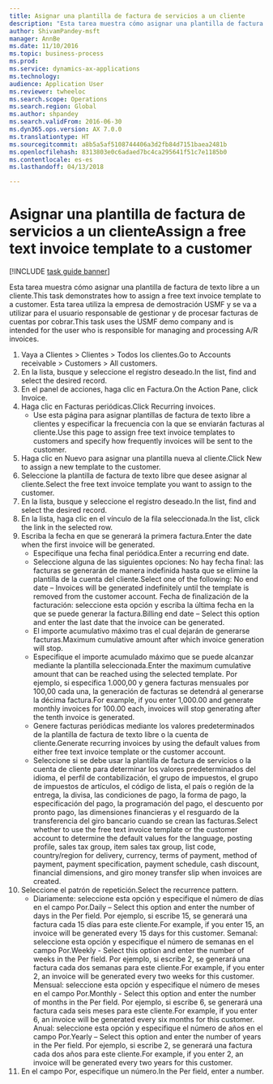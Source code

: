 ```yaml
--- 
title: Asignar una plantilla de factura de servicios a un cliente
description: "Esta tarea muestra cómo asignar una plantilla de factura de texto libre a un cliente."
author: ShivamPandey-msft
manager: AnnBe
ms.date: 11/10/2016
ms.topic: business-process
ms.prod: 
ms.service: dynamics-ax-applications
ms.technology: 
audience: Application User
ms.reviewer: twheeloc
ms.search.scope: Operations
ms.search.region: Global
ms.author: shpandey
ms.search.validFrom: 2016-06-30
ms.dyn365.ops.version: AX 7.0.0
ms.translationtype: HT
ms.sourcegitcommit: a8b5a5af5108744406a3d2fb84d7151baea2481b
ms.openlocfilehash: 8313803e0c6adaed7bc4ca295641f51c7e1185b0
ms.contentlocale: es-es
ms.lasthandoff: 04/13/2018

---
```

# <a name="assign-a-free-text-invoice-template-to-a-customer"></a><span data-ttu-id="ff3de-103">Asignar una plantilla de factura de servicios a un cliente</span><span class="sxs-lookup"><span data-stu-id="ff3de-103">Assign a free text invoice template to a customer</span></span>

[!INCLUDE [task guide banner](../../includes/task-guide-banner.md)]

<span data-ttu-id="ff3de-104">Esta tarea muestra cómo asignar una plantilla de factura de texto libre a un cliente.</span><span class="sxs-lookup"><span data-stu-id="ff3de-104">This task demonstrates how to assign a free text invoice template to a customer.</span></span> <span data-ttu-id="ff3de-105">Esta tarea utiliza la empresa de demostración USMF y se va a utilizar para el usuario responsable de gestionar y de procesar facturas de cuentas por cobrar.</span><span class="sxs-lookup"><span data-stu-id="ff3de-105">This task uses the USMF demo company and is intended for the user who is responsible for managing and processing A/R invoices.</span></span>

1. <span data-ttu-id="ff3de-106">Vaya a Clientes > Clientes > Todos los clientes.</span><span class="sxs-lookup"><span data-stu-id="ff3de-106">Go to Accounts receivable > Customers > All customers.</span></span>
2. <span data-ttu-id="ff3de-107">En la lista, busque y seleccione el registro deseado.</span><span class="sxs-lookup"><span data-stu-id="ff3de-107">In the list, find and select the desired record.</span></span>
3. <span data-ttu-id="ff3de-108">En el panel de acciones, haga clic en Factura.</span><span class="sxs-lookup"><span data-stu-id="ff3de-108">On the Action Pane, click Invoice.</span></span>
4. <span data-ttu-id="ff3de-109">Haga clic en Facturas periódicas.</span><span class="sxs-lookup"><span data-stu-id="ff3de-109">Click Recurring invoices.</span></span>
    * <span data-ttu-id="ff3de-110">Use esta página para asignar plantillas de factura de texto libre a clientes y especificar la frecuencia con la que se enviarán facturas al cliente.</span><span class="sxs-lookup"><span data-stu-id="ff3de-110">Use this page to assign free text invoice templates to customers and specify how frequently invoices will be sent to the customer.</span></span>  
5. <span data-ttu-id="ff3de-111">Haga clic en Nuevo para asignar una plantilla nueva al cliente.</span><span class="sxs-lookup"><span data-stu-id="ff3de-111">Click New to assign a new template to the customer.</span></span>
6. <span data-ttu-id="ff3de-112">Seleccione la plantilla de factura de texto libre que desee asignar al cliente.</span><span class="sxs-lookup"><span data-stu-id="ff3de-112">Select the free text invoice template you want to assign to the customer.</span></span>
7. <span data-ttu-id="ff3de-113">En la lista, busque y seleccione el registro deseado.</span><span class="sxs-lookup"><span data-stu-id="ff3de-113">In the list, find and select the desired record.</span></span>
8. <span data-ttu-id="ff3de-114">En la lista, haga clic en el vínculo de la fila seleccionada.</span><span class="sxs-lookup"><span data-stu-id="ff3de-114">In the list, click the link in the selected row.</span></span>
9. <span data-ttu-id="ff3de-115">Escriba la fecha en que se generará la primera factura.</span><span class="sxs-lookup"><span data-stu-id="ff3de-115">Enter the date when the first invoice will be generated.</span></span>
    * <span data-ttu-id="ff3de-116">Especifique una fecha final periódica.</span><span class="sxs-lookup"><span data-stu-id="ff3de-116">Enter a recurring end date.</span></span>  
    * <span data-ttu-id="ff3de-117">Seleccione alguna de las siguientes opciones: No hay fecha final: las facturas se generarán de manera indefinida hasta que se elimine la plantilla de la cuenta del cliente.</span><span class="sxs-lookup"><span data-stu-id="ff3de-117">Select one of the following: No end date – Invoices will be generated indefinitely until the template is removed from the customer account.</span></span>  <span data-ttu-id="ff3de-118">Fecha de finalización de la facturación: seleccione esta opción y escriba la última fecha en la que se puede generar la factura.</span><span class="sxs-lookup"><span data-stu-id="ff3de-118">Billing end date – Select this option and enter the last date that the invoice can be generated.</span></span>  
    * <span data-ttu-id="ff3de-119">El importe acumulativo máximo tras el cual dejarán de generarse facturas.</span><span class="sxs-lookup"><span data-stu-id="ff3de-119">Maximum cumulative amount after which invoice generation will stop.</span></span>  
    * <span data-ttu-id="ff3de-120">Especifique el importe acumulado máximo que se puede alcanzar mediante la plantilla seleccionada.</span><span class="sxs-lookup"><span data-stu-id="ff3de-120">Enter the maximum cumulative amount that can be reached using the selected template.</span></span> <span data-ttu-id="ff3de-121">Por ejemplo, si especifica 1.000,00 y genera facturas mensuales por 100,00 cada una, la generación de facturas se detendrá al generarse la décima factura.</span><span class="sxs-lookup"><span data-stu-id="ff3de-121">For example, if you enter 1,000.00 and generate monthly invoices for 100.00 each, invoices will stop generating after the tenth invoice is generated.</span></span>  
    * <span data-ttu-id="ff3de-122">Genere facturas periódicas mediante los valores predeterminados de la plantilla de factura de texto libre o la cuenta de cliente.</span><span class="sxs-lookup"><span data-stu-id="ff3de-122">Generate recurring invoices by using the default values from either free text invoice template or the customer account.</span></span>  
    * <span data-ttu-id="ff3de-123">Seleccione si se debe usar la plantilla de factura de servicios o la cuenta de cliente para determinar los valores predeterminados del idioma, el perfil de contabilización, el grupo de impuestos, el grupo de impuestos de artículos, el código de lista, el país o región de la entrega, la divisa, las condiciones de pago, la forma de pago, la especificación del pago, la programación del pago, el descuento por pronto pago, las dimensiones financieras y el resguardo de la transferencia del giro bancario cuando se crean las facturas.</span><span class="sxs-lookup"><span data-stu-id="ff3de-123">Select whether to use the free text invoice template or the customer account to determine the default values for the language, posting profile, sales tax group, item sales tax group, list code, country/region for delivery, currency, terms of payment, method of payment, payment specification, payment schedule, cash discount, financial dimensions, and giro money transfer slip when invoices are created.</span></span>  
10. <span data-ttu-id="ff3de-124">Seleccione el patrón de repetición.</span><span class="sxs-lookup"><span data-stu-id="ff3de-124">Select the recurrence pattern.</span></span>
    * <span data-ttu-id="ff3de-125">Diariamente: seleccione esta opción y especifique el número de días en el campo Por.</span><span class="sxs-lookup"><span data-stu-id="ff3de-125">Daily – Select this option and enter the number of days in the Per field.</span></span> <span data-ttu-id="ff3de-126">Por ejemplo, si escribe 15, se generará una factura cada 15 días para este cliente.</span><span class="sxs-lookup"><span data-stu-id="ff3de-126">For example, if you enter 15, an invoice will be generated every 15 days for this customer.</span></span>  <span data-ttu-id="ff3de-127">Semanal: seleccione esta opción y especifique el número de semanas en el campo Por.</span><span class="sxs-lookup"><span data-stu-id="ff3de-127">Weekly - Select this option and enter the number of weeks in the Per field.</span></span> <span data-ttu-id="ff3de-128">Por ejemplo, si escribe 2, se generará una factura cada dos semanas para este cliente.</span><span class="sxs-lookup"><span data-stu-id="ff3de-128">For example, if you enter 2, an invoice will be generated every two weeks for this customer.</span></span>  <span data-ttu-id="ff3de-129">Mensual: seleccione esta opción y especifique el número de meses en el campo Por.</span><span class="sxs-lookup"><span data-stu-id="ff3de-129">Monthly - Select this option and enter the number of months in the Per field.</span></span> <span data-ttu-id="ff3de-130">Por ejemplo, si escribe 6, se generará una factura cada seis meses para este cliente.</span><span class="sxs-lookup"><span data-stu-id="ff3de-130">For example, if you enter 6, an invoice will be generated every six months for this customer.</span></span>  <span data-ttu-id="ff3de-131">Anual: seleccione esta opción y especifique el número de años en el campo Por.</span><span class="sxs-lookup"><span data-stu-id="ff3de-131">Yearly – Select this option and enter the number of years in the Per field.</span></span> <span data-ttu-id="ff3de-132">Por ejemplo, si escribe 2, se generará una factura cada dos años para este cliente.</span><span class="sxs-lookup"><span data-stu-id="ff3de-132">For example, if you enter 2, an invoice will be generated every two years for this customer.</span></span>  
11. <span data-ttu-id="ff3de-133">En el campo Por, especifique un número.</span><span class="sxs-lookup"><span data-stu-id="ff3de-133">In the Per field, enter a number.</span></span>


